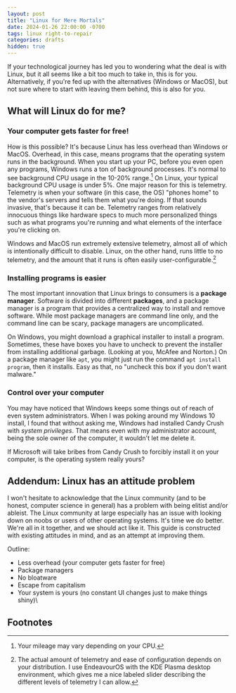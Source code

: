```yaml
---
layout: post
title: "Linux for Mere Mortals"
date: 2024-01-26 22:00:00 -0700
tags: linux right-to-repair
categories: drafts
hidden: true
--- 
```


If your technological journey has led you to wondering what the deal is with Linux, 
but it all seems like a bit too much to take in, this is for you. Alternatively, 
if you're fed up with the alternatives (Windows or MacOS), but not sure where
to start with leaving them behind, this is also for you.


## What will Linux do for me?

### Your computer gets faster for free! 
How is this possible? It's because Linux has less overhead than Windows or MacOS. 
Overhead, in this case, means programs that the operating system runs in the 
background. When you start up your PC, before you even open any programs, 
Windows runs a ton of background processes. It's normal to see background CPU
usage in the 10-20% range.[^1]
On Linux, your typical background CPU usage is under 5%. 
One major reason for this is telemetry. Telemetry is when your software
(in this case, the OS) "phones home" to the vendor's servers and tells
them what you're doing. If that sounds invasive, that's because it can
be. Telemetry ranges from relatively innocuous things like hardware specs
to much more personalized things such as what programs you're running
and what elements of the interface you're clicking on.

Windows and MacOS run extremely extensive telemetry, almost all of which is
intentionally difficult to disable. <!-- Citation Needed -->
Linux, on the other hand, runs little to no telemetry, and the amount that it
runs is often easily user-configurable.[^2]

### Installing programs is easier
The most important innovation that Linux brings to consumers is a **package manager**. 
Software is divided into different **packages**, and a package manager is a program
that provides a centralized way to install and remove software. While most package
managers are command line only, and the command line can be scary, package managers
are uncomplicated. 
<!-- Write about how Ubuntu, Fedora, etc provide graphical package managers -->

On Windows, you might download a graphical installer to install a program. 
Sometimes, these have boxes you have to uncheck to prevent the installer from 
installing additional garbage. (Looking at you, McAfee and Norton.)
On a package manager like `apt`, you might just run the command 
`apt install program`, then it installs. Easy as that, no "uncheck this box if you
don't want malware."

### Control over your computer
<!-- TODO: Research permission levels on linux -->
<!-- Use example: Candy crush installed with system privileges on Windows -->
You may have noticed that Windows keeps some things out of reach of even system
administrators. When I was poking around my Windows 10 install, I found that
without asking me, Windows had installed Candy Crush with *system privileges*. 
That means even with my administrator account, being the sole owner of the
computer, it wouldn't let me delete it. 

If Microsoft will take bribes from Candy Crush to forcibly install it on your
computer, is the operating system really yours?


## Addendum: Linux has an attitude problem 
I won't hesitate to acknowledge that the Linux community (and to be honest, 
computer science in general) has a problem with being elitist and/or ableist. 
The Linux community at large especially has an issue with looking down on noobs
or users of other operating systems. 
It's time we do better. We're all in it together, and we should act like it. 
This guide is constructed with existing attitudes in mind, and as an attempt 
at improving them. 

Outline: 
- Less overhead (your computer gets faster for free)
- Package managers 
- No bloatware 
- Escape from capitalism 
- Your system is yours (no constant UI changes just to make things shiny)\

## Footnotes
[^1]: Your mileage may vary depending on your CPU.
[^2]: The actual amount of telemetry and ease of configuration depends on your distribution. I use EndeavourOS with the KDE Plasma desktop environment, which gives me a nice labeled slider describing the different levels of telemetry I can allow.
